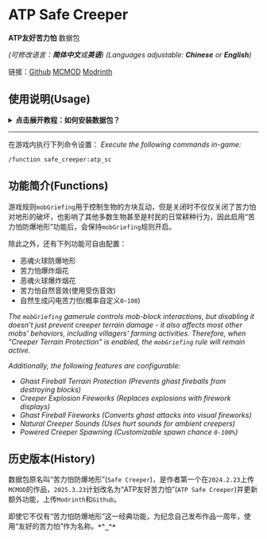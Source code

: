 # ATP Safe Creeper

**ATP友好苦力怕** 数据包

*(可修改语言：**简体中文**或**英语**)*
*(Languages adjustable: **Chinese** or **English**)*

链接：[Github](https://github.com/MC3156 "访问Github") [MCMOD](https://www.mcmod.cn/author/31605.html "访问mcmod百科") [Modrinth](https://modrinth.com/user/Dreamy_Blaze "访问Modrinth")

## 使用说明(Usage)

<details>
  <summary><b>点击展开教程：如何安装数据包？</b></summary>

**单人存档 >>** 打开游戏文件夹，找到游戏存档文件夹 **saves**，其中找到你的存档名字对应的文件夹，进去后将数据包**zip**(或者解压成文件夹，只要保证第一层路径内要有 **data** 文件夹和 **pack.mcmeta**)放到里面的 **datapacks** 文件夹内即可；

**服务器 >>** 进入服务器文件管理，找到 **world** 文件夹(服务器存档的默认名字)，将数据包**zip**(或解压)放到里面的 **datapacks** 文件夹内即可。

- 数据包只需要服务端安装即可，如果是单人模式，那么存档本身就是“服务端”；
- 注意，数据包不是**资源包**(Resourcepack)，数据包修改玩法，资源包修改渲染，两者的安装都比较容易但并不相同；
- 本数据包无附属资源包，不需要装载到**resourcepacks**内；
- 本数据包无生成相关修改或实验性设置，可以直接加入现有的存档内启用(不需重启游戏)。

上述教程若无效，这里有Minecraft Wiki官方的参考教程：[MinecraftWiki](https://minecraft.wiki/w/Tutorial:Installing_a_data_pack "Tutorial:Installing a data pack")或[MC中文wiki](https://zh.minecraft.wiki/w/Tutorial:%E5%AE%89%E8%A3%85%E6%95%B0%E6%8D%AE%E5%8C%85 "教程：安装数据包")
安装成功后，使用命令`/reload`重载。
  
</details>

---

在游戏内执行下列命令设置：
*Execute the following commands in-game:*

```mcfunction
/function safe_creeper:atp_sc
```

## 功能简介(Functions)

游戏规则`mobGriefing`用于控制生物的方块互动，但是关闭时不仅仅关闭了苦力怕对地形的破坏，也影响了其他多数生物甚至是村民的日常耕种行为，因此启用“苦力怕防爆地形”功能后，会保持`mobGriefing`规则开启。

除此之外，还有下列功能可自由配置：

- 恶魂火球防爆地形
- 苦力怕爆炸烟花
- 恶魂火球爆炸烟花
- 苦力怕自然音效(使用受伤音效)
- 自然生成闪电苦力怕(概率自定义`0~100`)

*The `mobGriefing` gamerule controls mob-block interactions, but disabling it doesn't just prevent creeper terrain damage - it also affects most other mobs' behaviors, including villagers' farming activities. Therefore, when "Creeper Terrain Protection" is enabled, the `mobGriefing` rule will remain active.*

*Additionally, the following features are configurable:*

- *Ghast Fireball Terrain Protection (Prevents ghast fireballs from destroying blocks)*
- *Creeper Explosion Fireworks (Replaces explosions with firework displays)*
- *Ghast Fireball Fireworks (Converts ghast attacks into visual fireworks)*
- *Natural Creeper Sounds (Uses hurt sounds for ambient creepers)*
- *Powered Creeper Spawning (Customizable spawn chance `0-100%`)*

## 历史版本(History)

数据包原名叫“苦力怕防爆地形”(`Safe Creeper`)，是作者第一个在`2024.2.23`上传`MCMOD`的作品，`2025.3.23`计划改名为“ATP友好苦力怕”(`ATP Safe Creeper`)并更新额外功能，上传`Modrinth`和`Github`。

即使它不仅有“苦力怕防爆地形”这一经典功能，为纪念自己发布作品一周年，使用“友好的苦力怕”作为名称。**`*^_^*`**
